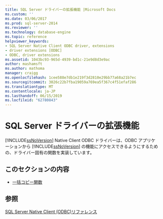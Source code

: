 ```yaml
---
title: SQL Server ドライバーの拡張機能 |Microsoft Docs
ms.custom: ''
ms.date: 03/06/2017
ms.prod: sql-server-2014
ms.reviewer: ''
ms.technology: database-engine
ms.topic: reference
helpviewer_keywords:
- SQL Server Native Client ODBC driver, extensions
- driver extensions [ODBC]
- ODBC, driver extensions
ms.assetid: 1043bc93-965d-4939-bd1c-21e9d8d3e9ac
author: mashamsft
ms.author: mathoma
manager: craigg
ms.openlocfilehash: 1cee588e7db1e219f3d2810e29bb77a68a21b7ec
ms.sourcegitcommit: 3026c22b7fba19059a769ea5f367c4f51efaf286
ms.translationtype: MT
ms.contentlocale: ja-JP
ms.lasthandoff: 06/15/2019
ms.locfileid: "62780843"
---
```

# <a name="sql-server-driver-extensions"></a>SQL Server ドライバーの拡張機能
  [!INCLUDE[ssNoVersion](../../includes/ssnoversion-md.md)] Native Client ODBC ドライバーは、ODBC アプリケーションから [!INCLUDE[ssNoVersion](../../includes/ssnoversion-md.md)] の機能にアクセスできるようにするための、ドライバー固有の関数を実装しています。  
  
## <a name="in-this-section"></a>このセクションの内容  
  
-   [一括コピー関数](../../relational-databases/native-client-odbc-extensions-bulk-copy-functions/sql-server-driver-extensions-bulk-copy-functions.md)  
  
## <a name="see-also"></a>参照  
 [SQL Server Native Client &#40;ODBC&#41;リファレンス](../../../2014/database-engine/dev-guide/sql-server-native-client-odbc-reference.md)  
  
  
